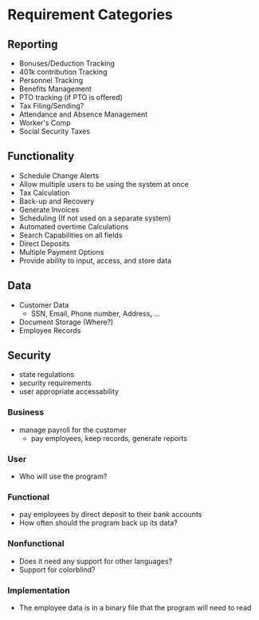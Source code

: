 
# Requirement Categories

## Reporting
* Bonuses/Deduction Tracking
* 401k contribution Tracking
* Personnel Tracking
* Benefits Management
* PTO tracking (if PTO is offered)
* Tax Filing/Sending?
* Attendance and Absence Management
* Worker's Comp
* Social Security Taxes

## Functionality
* Schedule Change Alerts
* Allow multiple users to be using the system at once
* Tax Calculation
* Back-up and Recovery
* Generate Invoices
* Scheduling (If not used on a separate system)
* Automated overtime Calculations
* Search Capabilities on all fields
* Direct Deposits
* Multiple Payment Options
* Provide ability to input, access, and store data

## Data
* Customer Data
    *  SSN, Email, Phone number, Address, ...
* Document Storage (Where?)
* Employee Records


## Security
* state regulations
* security requirements
* user appropriate accessability


### Business
* manage payroll for the customer
  * pay employees, keep records, generate reports

### User
* Who will use the program?


### Functional
* pay employees by direct deposit to their bank accounts
* How often should the program back up its data?


### Nonfunctional
* Does it need any support for other languages?
* Support for colorblind?


### Implementation
* The employee data is in a binary file that the program will need to read
